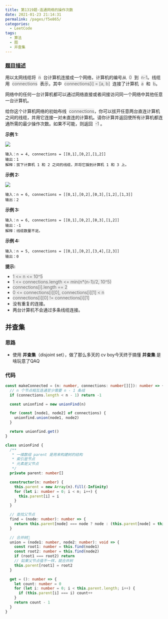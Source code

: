 ```yaml
---
title: 第1319题-连通网络的操作次数
date: 2021-01-23 21:14:31
permalink: /pages/f5e865/
categories:
  - LeetCode
tags:
  - 算法
  - 图
  - 并查集
---
```


### [题目描述](https://leetcode-cn.com/problems/number-of-operations-to-make-network-connected/)

用以太网线缆将  <font style="background: #eee; color: #666;">n</font>  台计算机连接成一个网络，计算机的编号从  <font style="background: #eee; color: #666;">0</font>  到  <font style="background: #eee; color: #666;">n-1</font>。线缆用  <font style="background: #eee; color: #666;">connections</font>  表示，其中  <font style="background: #eee; color: #666;">connections[i] = [a, b]</font>  连接了计算机  <font style="background: #eee; color: #666;">a</font>  和  <font style="background: #eee; color: #666;">b</font>。

网络中的任何一台计算机都可以通过网络直接或者间接访问同一个网络中其他任意一台计算机。

给你这个计算机网络的初始布线  <font style="background: #eee; color: #666;">connections</font>，你可以拔开任意两台直连计算机之间的线缆，并用它连接一对未直连的计算机。请你计算并返回使所有计算机都连通所需的最少操作次数。如果不可能，则返回  <font style="background: #eee; color: #666;">-1</font> 。

<!-- more -->

**示例 1:**

<img src="https://cdn.jsdelivr.net/gh/xiaojun996/CDN/images/leetcode/1319-number-of-operations-to-make-network-connected-1.png" />

```
输入：n = 4, connections = [[0,1],[0,2],[1,2]]
输出：1
解释：拔下计算机 1 和 2 之间的线缆，并将它插到计算机 1 和 3 上。
```

**示例 2:**

<img src="https://cdn.jsdelivr.net/gh/xiaojun996/CDN/images/leetcode/1319-number-of-operations-to-make-network-connected-2.png" />

```
输入：n = 6, connections = [[0,1],[0,2],[0,3],[1,2],[1,3]]
输出：2
```

**示例 3:**

```
输入：n = 6, connections = [[0,1],[0,2],[0,3],[1,2]]
输出：-1
解释：线缆数量不足。
```

**示例 4:**

```
输入：n = 5, connections = [[0,1],[0,2],[3,4],[2,3]]
输出：0
```

**提示:**

- <font style="background: #eee; color: #666;">1 <= n <= 10^5</font>
- <font style="background: #eee; color: #666;">1 <= connections.length <= min(n\*(n-1)/2, 10^5)</font>
- <font style="background: #eee; color: #666;">connections[i].length == 2</font>
- <font style="background: #eee; color: #666;">0 <= connections[i][0], connections[i][1] < n</font>
- <font style="background: #eee; color: #666;">connections[i][0] != connections[i][1]</font>
- 没有重复的连接。
- 两台计算机不会通过多条线缆连接。

## 并查集

### 思路

- 使用 **并查集**（disjoint set），做了那么多天的 cv boy今天终于搞懂 **并查集** 是啥玩意了QAQ

### 代码

```TypeScript
const makeConnected = (n: number, connections: number[][]): number => {
  // n 个节点相互连通至少需要 n - 1 条线
  if (connections.length < n - 1) return -1

  const unionfind = new unionFind(n)

  for (const [node1, node2] of connections) {
    unionfind.union(node1, node2)
  }

  return unionfind.get()
}

class unionFind {
  /**
   * 一维数组 parent 是用来构建树的结构
   * 索引是节点
   * 元素是父节点
   */
  private parent: number[]

  constructor(n: number) {
    this.parent = new Array(n).fill(-Infinity)
    for (let i: number = 0; i < n; i++) {
      this.parent[i] = i
    }
  }

  // 查找父节点
  find = (node: number): number => {
    return this.parent[node] === node ? node : (this.parent[node] = this.find(this.parent[node]))
  }

  // 合并树🌲
  union = (node1: number, node2: number): void => {
    const root1: number = this.find(node1)
    const root2: number = this.find(node2)
    if (root1 === root2) return
    // 如果父节点值不一样，就合并树
    this.parent[root1] = root2
  }

  get = (): number => {
    let count: number = 0
    for (let i: number = 0; i < this.parent.length; i++) {
      if (this.parent[i] === i) count++
    }
    return count - 1
  }
}
```
